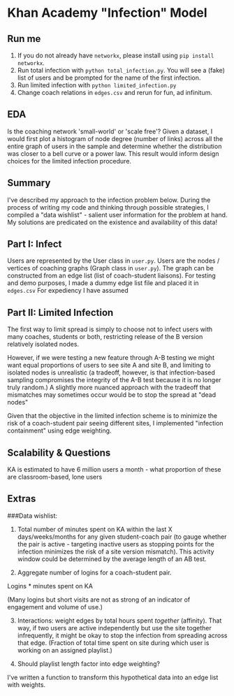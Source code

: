 Khan Academy "Infection" Model
============

## Run me

1. If you do not already have `networkx`, please install using `pip install networkx`.
2. Run total infection with `python total_infection.py`. You will see a (fake) list of users and be prompted for the name of the first infection.
3. Run limited infection with `python limited_infection.py`
4. Change coach relations in `edges.csv` and rerun for fun, ad infinitum.

## EDA

Is the coaching network 'small-world' or 'scale free'? Given a dataset, I would first plot a histogram of node degree (number of links) across all the entire graph of users in the sample and determine whether the distribution was closer to a bell curve or a power law. This result would inform design choices for the limited infection procedure.

## Summary

I've described my approach to the infection problem below. During the process of writing my code and thinking through possible strategies, I compiled a "data wishlist" - salient user information for the problem at hand. My solutions are predicated on the existence and availability of this data!

## Part I: Infect

Users are represented by the User class in `user.py`. Users are the nodes / vertices of coaching graphs (Graph class in `user.py`). The graph can be constructed from an edge list (list of coach-student liaisons). For testing and demo purposes, I made a dummy edge list file and placed it in `edges.csv` For expediency I have assumed

## Part II: Limited Infection

The first way to limit spread is simply to choose not to infect users with many coaches, students or both, restricting release of the B version relatively isolated nodes.

However, if we were testing a new feature through A-B testing we might want equal proportions of users to see site A and site B, and limiting to isolated nodes is unrealistic (a tradeoff, however, is that infection-based sampling compromises the integrity of the A-B test because it is no longer truly random.) A slightly more nuanced approach with the tradeoff that mismatches may sometimes occur would be to stop the spread at "dead nodes"

Given that the objective in the limited infection scheme is to minimize the risk of a coach-student pair seeing different sites, I implemented "infection containment" using edge weighting. 

## Scalability & Questions

KA is estimated to have 6 million users a month - what proportion of these are classroom-based, lone users

## Extras

###Data wishlist:

1. Total number of minutes spent on KA within the last X days/weeks/months for any given student-coach pair (to gauge whether the pair is active - targeting inactive users as stopping points for the infection minimizes the risk of a site version mismatch). This activity window could be determined by the average length of an AB test.

2. Aggregate number of logins for a coach-student pair.

Logins * minutes spent on KA

(Many logins but short visits are not as strong of an indicator of engagement and volume of use.)

3. Interactions: weight edges by total hours spent *together* (affinity). That way, if two users are active independently but use the site together infrequently, it might be okay to stop the infection from spreading across that edge. (Fraction of total time spent on site during which user is working on an assigned playlist.)

4. Should playlist length factor into edge weighting?

I've written a function to transform this hypothetical data into an edge list with weights.
